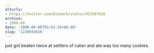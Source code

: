 ```yaml
---
alturls:
- https://twitter.com/bismark/status/913397828
archive:
- 2008-09
date: '2008-09-08T03:03:36+00:00'
slug: '1220843016'
---
```


just got beaten twice at settlers of catan and ate way too many cookies.

